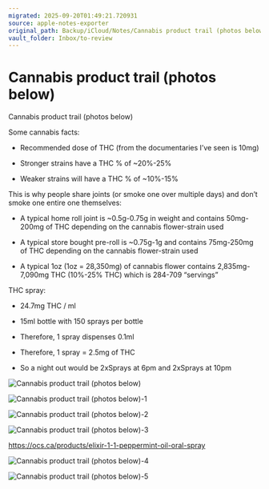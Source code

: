 ```yaml
---
migrated: 2025-09-20T01:49:21.720931
source: apple-notes-exporter
original_path: Backup/iCloud/Notes/Cannabis product trail (photos below).md
vault_folder: Inbox/to-review
---
```

# Cannabis product trail (photos below)

Cannabis product trail (photos below)

Some cannabis facts:
- Recommended dose of THC (from the documentaries I’ve seen is 10mg)

- Stronger strains have a THC % of ~20%-25%
- Weaker strains will have a THC % of ~10%-15%

This is why people share joints (or smoke one over multiple days) and don’t smoke one entire one themselves:
- A typical home roll joint is ~0.5g-0.75g in weight and contains 50mg-200mg of THC depending on the cannabis flower-strain used 
- A typical store bought pre-roll is ~0.75g-1g and contains 75mg-250mg of THC depending on the cannabis flower-strain used 

- A typical 1oz (1oz = 28,350mg) of cannabis flower contains 2,835mg-7,090mg THC (10%-25% THC) which is 284-709 “servings”

THC spray:
- 24.7mg THC / ml
- 15ml bottle with 150 sprays per bottle
- Therefore, 1 spray dispenses 0.1ml 

- Therefore, 1 spray = 2.5mg of THC
- So a night out would be 2xSprays at 6pm and 2xSprays at 10pm

![Cannabis product trail (photos below)](images/Cannabis%20product%20trail%20(photos%20below).jpeg)

![Cannabis product trail (photos below)-1](images/Cannabis%20product%20trail%20(photos%20below)-1.jpeg)

![Cannabis product trail (photos below)-2](images/Cannabis%20product%20trail%20(photos%20below)-2.jpeg)

![Cannabis product trail (photos below)-3](images/Cannabis%20product%20trail%20(photos%20below)-3.jpeg)

https://ocs.ca/products/elixir-1-1-peppermint-oil-oral-spray

![Cannabis product trail (photos below)-4](images/Cannabis%20product%20trail%20(photos%20below)-4.jpeg)

![Cannabis product trail (photos below)-5](images/Cannabis%20product%20trail%20(photos%20below)-5.jpeg)

